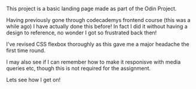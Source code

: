 This project is a basic landing page made as part of the Odin Project.

Having previously gone through codecademys frontend course (this was a while ago) I have actually done this before!
In fact I did it without having a design to reference, no wonder I got so frustrated back then!

I've revised CSS flexbox thoroughly as this gave me a major headache the first time round.

I may also see if I can remember how to make it responisve with media queries etc, though this is not required
for the assignment.

Lets see how I get on!
